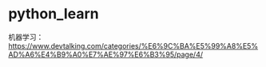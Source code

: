 # python_learn

机器学习：https://www.devtalking.com/categories/%E6%9C%BA%E5%99%A8%E5%AD%A6%E4%B9%A0%E7%AE%97%E6%B3%95/page/4/

